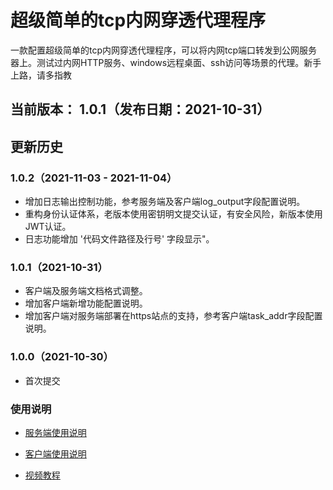 # **超级简单的tcp内网穿透代理程序**

一款配置超级简单的tcp内网穿透代理程序，可以将内网tcp端口转发到公网服务器上。测试过内网HTTP服务、windows远程桌面、ssh访问等场景的代理。新手上路，请多指教

## 当前版本： 1.0.1（发布日期：2021-10-31）

## 更新历史

### 1.0.2（2021-11-03 - 2021-11-04）

- 增加日志输出控制功能，参考服务端及客户端log_output字段配置说明。
- 重构身份认证体系，老版本使用密钥明文提交认证，有安全风险，新版本使用JWT认证。
- 日志功能增加 '代码文件路径及行号' 字段显示"。

### 1.0.1（2021-10-31）

- 客户端及服务端文档格式调整。
- 增加客户端新增功能配置说明。
- 增加客户端对服务端部署在https站点的支持，参考客户端task_addr字段配置说明。

### 1.0.0（2021-10-30）

- 首次提交

### 使用说明

- [服务端使用说明](./tcp-proxy-server/README.md)

- [客户端使用说明](./tcp-proxy-client/README.md)

- [视频教程](https://b23.tv/6cPgUe)
